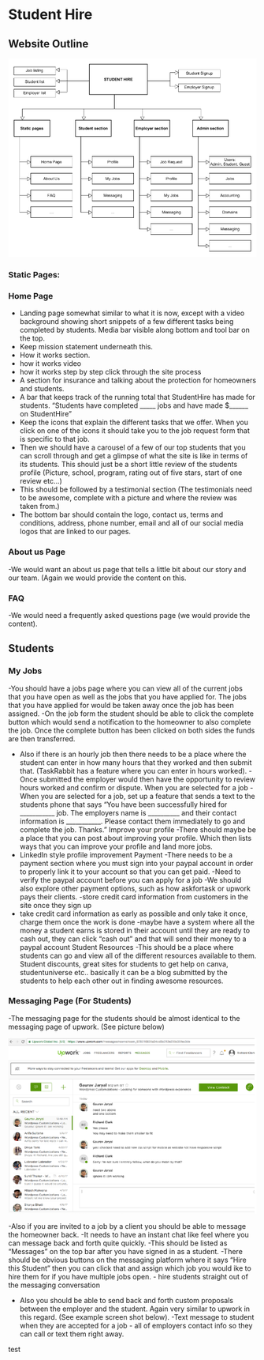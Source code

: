 # Student Hire

## Website Outline

![StudentHire Scheme](StudentHire_scheme.png)

### Static Pages:

### Home Page
- Landing page somewhat similar to what it is now, except with a video background showing
short snippets of a few different tasks being completed by students. Media bar visible along
bottom and tool bar on the top.
- Keep mission statement underneath this.
- How it works section.
- how it works video
- how it works step by step click through the site process
- A section for insurance and talking about the protection for homeowners and students.
- A bar that keeps track of the running total that StudentHire has made for students. “Students
have completed _____ jobs and have made $______ on StudentHire”
- Keep the icons that explain the different tasks that we offer. When you click on one of the
icons it should take you to the job request form that is specific to that job.
- Then we should have a carousel of a few of our top students that you can scroll through and
get a glimpse of what the site is like in terms of its students. This should just be a short little
review of the students profile (Picture, school, program, rating out of five stars, start of one
review etc…)
- This should be followed by a testimonial section (The testimonials need to be awesome,
complete with a picture and where the review was taken from.)
- The bottom bar should contain the logo, contact us, terms and conditions, address, phone
number, email and all of our social media logos that are linked to our pages.
### About us Page
-We would want an about us page that tells a little bit about our story and our team. (Again we
would provide the content on this.
### FAQ
-We would need a frequently asked questions page (we would provide the content).

## Students
### My Jobs
-You should have a jobs page where you can view all of the current jobs that you have open as
well as the jobs that you have applied for. The jobs that you have applied for would be taken
away once the job has been assigned.
-On the job form the student should be able to click the complete button which would send a
notification to the homeowner to also complete the job. Once the complete button has been
clicked on both sides the funds are then transferred.
- Also if there is an hourly job then there needs to be a place where the student can enter in
how many hours that they worked and then submit that. (TaskRabbit has a feature where you
can enter in hours worked).
-Once submitted the employer would then have the opportunity to review hours worked and
confirm or dispute.
When you are selected for a job
-When you are selected for a job, set up a feature that sends a text to the students phone that
says “You have been successfully hired for ___________ job. The employers name is
__________ and their contact information is ___________. Please contact them immediately to
go and complete the job. Thanks.”
Improve your profile
-There should maybe be a place that you can post about improving your profile. Which then
lists ways that you can improve your profile and land more jobs.
- LinkedIn style profile improvement
Payment
-There needs to be a payment section where you must sign into your paypal account in order to
properly link it to your account so that you can get paid.
-Need to verify the paypal account before you can apply for a job
-We should also explore other payment options, such as how askfortask or upwork pays their
clients.
-store credit card information from customers in the site once they sign up
- take credit card information as early as possible and only take it once, charge them once the
work is done
-maybe have a system where all the money a student earns is stored in their account until they
are ready to cash out, they can click “cash out” and that will send their money to a paypal
account
Student Resources
-This should be a place where students can go and view all of the different resources available
to them. Student discounts, great sites for students to get help on canva, studentuniverse etc..
basically it can be a blog submitted by the students to help each other out in finding awesome
resources.


### Messaging Page (For Students)
-The messaging page for the students should be almost identical to the messaging page of
upwork. (See picture below)

![upwork_example](messaging_upwork_example.png)

-Also if you are invited to a job by a client you should be able to message the homeowner back.
-It needs to have an instant chat like feel where you can message back and forth quite quickly.
-This should be listed as “Messages” on the top bar after you have signed in as a student.
-There should be obvious buttons on the messaging platform where it says “Hire this Student”
then you can click that and assign which job you would ike to hire them for if you have multiple
jobs open. - hire students straight out of the messaging conversation
- Also you should be able to send back and forth custom proposals between the employer and
the student. Again very similar to upwork in this regard. (See example screen shot below).
-Text message to student when they are accepted for a job - all of employers contact info so
they can call or text them right away.

test


